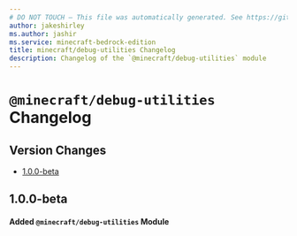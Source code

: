 ```yaml
---
# DO NOT TOUCH — This file was automatically generated. See https://github.com/mojang/minecraftapidocsgenerator to modify descriptions, examples, etc.
author: jakeshirley
ms.author: jashir
ms.service: minecraft-bedrock-edition
title: minecraft/debug-utilities Changelog
description: Changelog of the `@minecraft/debug-utilities` module
---
```

# `@minecraft/debug-utilities` Changelog

## Version Changes
- [1.0.0-beta](#100-beta)

## 1.0.0-beta
#### Added `@minecraft/debug-utilities` Module
